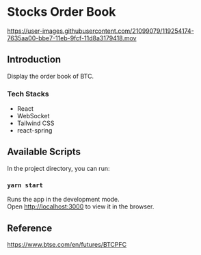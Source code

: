 # Stocks Order Book

https://user-images.githubusercontent.com/21099079/119254174-7635aa00-bbe7-11eb-9fcf-11d8a3179418.mov

## Introduction
Display the order book of BTC.

### Tech Stacks
- React
- WebSocket
- Tailwind CSS
- react-spring

## Available Scripts

In the project directory, you can run:

### `yarn start`

Runs the app in the development mode.\
Open [http://localhost:3000](http://localhost:3000) to view it in the browser.

## Reference
https://www.btse.com/en/futures/BTCPFC
